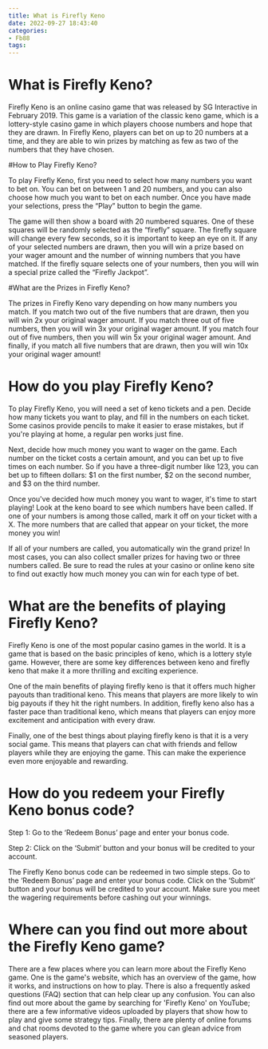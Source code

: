 ```yaml
---
title: What is Firefly Keno
date: 2022-09-27 18:43:40
categories:
- Fb88
tags:
---
```



#  What is Firefly Keno?

Firefly Keno is an online casino game that was released by SG Interactive in February 2019. This game is a variation of the classic keno game, which is a lottery-style casino game in which players choose numbers and hope that they are drawn. In Firefly Keno, players can bet on up to 20 numbers at a time, and they are able to win prizes by matching as few as two of the numbers that they have chosen.

#How to Play Firefly Keno?

To play Firefly Keno, first you need to select how many numbers you want to bet on. You can bet on between 1 and 20 numbers, and you can also choose how much you want to bet on each number. Once you have made your selections, press the “Play” button to begin the game.

The game will then show a board with 20 numbered squares. One of these squares will be randomly selected as the “firefly” square. The firefly square will change every few seconds, so it is important to keep an eye on it. If any of your selected numbers are drawn, then you will win a prize based on your wager amount and the number of winning numbers that you have matched. If the firefly square selects one of your numbers, then you will win a special prize called the “Firefly Jackpot”.

#What are the Prizes in Firefly Keno?

The prizes in Firefly Keno vary depending on how many numbers you match. If you match two out of the five numbers that are drawn, then you will win 2x your original wager amount. If you match three out of five numbers, then you will win 3x your original wager amount. If you match four out of five numbers, then you will win 5x your original wager amount. And finally, if you match all five numbers that are drawn, then you will win 10x your original wager amount!

#  How do you play Firefly Keno?

To play Firefly Keno, you will need a set of keno tickets and a pen. Decide how many tickets you want to play, and fill in the numbers on each ticket. Some casinos provide pencils to make it easier to erase mistakes, but if you're playing at home, a regular pen works just fine.

Next, decide how much money you want to wager on the game. Each number on the ticket costs a certain amount, and you can bet up to five times on each number. So if you have a three-digit number like 123, you can bet up to fifteen dollars: $1 on the first number, $2 on the second number, and $3 on the third number.

Once you've decided how much money you want to wager, it's time to start playing! Look at the keno board to see which numbers have been called. If one of your numbers is among those called, mark it off on your ticket with a X. The more numbers that are called that appear on your ticket, the more money you win!

If all of your numbers are called, you automatically win the grand prize! In most cases, you can also collect smaller prizes for having two or three numbers called. Be sure to read the rules at your casino or online keno site to find out exactly how much money you can win for each type of bet.

#  What are the benefits of playing Firefly Keno?

 Firefly Keno is one of the most popular casino games in the world. It is a game that is based on the basic principles of keno, which is a lottery style game. However, there are some key differences between keno and firefly keno that make it a more thrilling and exciting experience.

One of the main benefits of playing firefly keno is that it offers much higher payouts than traditional keno. This means that players are more likely to win big payouts if they hit the right numbers. In addition, firefly keno also has a faster pace than traditional keno, which means that players can enjoy more excitement and anticipation with every draw.

Finally, one of the best things about playing firefly keno is that it is a very social game. This means that players can chat with friends and fellow players while they are enjoying the game. This can make the experience even more enjoyable and rewarding.

#  How do you redeem your Firefly Keno bonus code?

Step 1: 
Go to the ‘Redeem Bonus’ page and enter your bonus code.

Step 2: 
Click on the ‘Submit’ button and your bonus will be credited to your account.

The Firefly Keno bonus code can be redeemed in two simple steps. Go to the ‘Redeem Bonus’ page and enter your bonus code. Click on the ‘Submit’ button and your bonus will be credited to your account. Make sure you meet the wagering requirements before cashing out your winnings.

#  Where can you find out more about the Firefly Keno game?

There are a few places where you can learn more about the Firefly Keno game. One is the game's website, which has an overview of the game, how it works, and instructions on how to play. There is also a frequently asked questions (FAQ) section that can help clear up any confusion. You can also find out more about the game by searching for 'Firefly Keno' on YouTube; there are a few informative videos uploaded by players that show how to play and give some strategy tips. Finally, there are plenty of online forums and chat rooms devoted to the game where you can glean advice from seasoned players.
